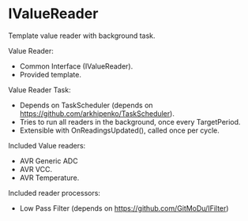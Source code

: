 # IValueReader

Template value reader with background task.



Value Reader:
  - Common Interface (IValueReader).
  - Provided template.


Value Reader Task:
  - Depends on TaskScheduler (depends on https://github.com/arkhipenko/TaskScheduler).
  - Tries to run all readers in the background, once every TargetPeriod.
  - Extensible with OnReadingsUpdated(), called once per cycle.


Included Value readers:
  - AVR Generic ADC
  - AVR VCC.
  - AVR Temperature.


Included reader processors:
  - Low Pass Filter (depends on https://github.com/GitMoDu/IFilter)
